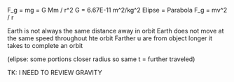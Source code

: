 F_g = mg = G Mm / r^2
G = 6.67E-11 m^2/kg^2
Elipse = Parabola
F_g = mv^2 / r

Earth is not always the same distance away in orbit
Earth does not move at the same speed throughout hte orbit
Farther u are from object longer it takes to complete an orbit

(elipse: some portions closer radius so same t = further traveled)

TK: I NEED TO REVIEW GRAVITY